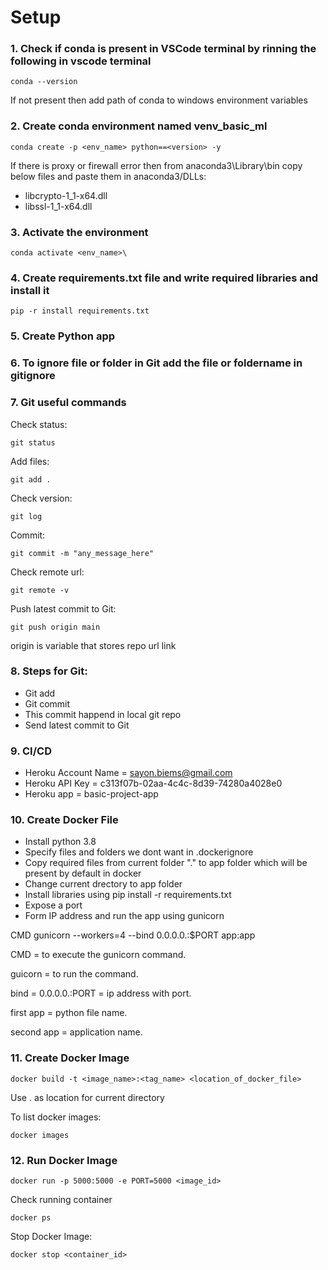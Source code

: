 # Setup
### 1. Check if conda is present in VSCode terminal by rinning the following in vscode terminal

```
conda --version
```
If not present then add path of conda to windows environment variables

### 2. Create conda environment named venv_basic_ml
```
conda create -p <env_name> python==<version> -y
```
If there is proxy or firewall error then from anaconda3\Library\bin copy below files and paste them in anaconda3/DLLs:
-   libcrypto-1_1-x64.dll
-   libssl-1_1-x64.dll

### 3. Activate the environment
```
conda activate <env_name>\
```
### 4. Create requirements.txt file and write required libraries and install it
```
pip -r install requirements.txt
```
### 5. Create Python app
### 6. To ignore file or folder in Git add the file or foldername in gitignore
### 7. Git useful commands
Check status:
```
git status
```
Add files:
```
git add .
```
Check version:
```
git log
```
Commit:
```
git commit -m "any_message_here"
```
Check remote url:
```
git remote -v
```
Push latest commit to Git: 
```
git push origin main
```
origin is variable that stores repo url link
### 8. Steps for Git:
- Git add
- Git commit
- This commit happend in local git repo
- Send latest commit to Git

### 9. CI/CD
- Heroku Account Name = sayon.biems@gmail.com
- Heroku API Key = c313f07b-02aa-4c4c-8d39-74280a4028e0
- Heroku app = basic-project-app

### 10. Create Docker File
- Install python 3.8
- Specify files and folders we dont want in .dockerignore
- Copy required files from current folder "." to app folder which will be present
by default in docker
- Change current drectory to app folder
- Install libraries using pip install -r requirements.txt
- Expose a port
- Form IP address and run the app using gunicorn

CMD gunicorn --workers=4 --bind 0.0.0.0.:$PORT app:app

CMD = to execute the gunicorn command.

guicorn = to run the command.

bind = 0.0.0.0.:PORT = ip address with port.

first app = python file name.

second app = application name.

### 11. Create Docker Image
```
docker build -t <image_name>:<tag_name> <location_of_docker_file>
```
Use . as location for current directory

To list docker images:
```
docker images
```
### 12. Run Docker Image
```
docker run -p 5000:5000 -e PORT=5000 <image_id>
```
Check running container
```
docker ps
```
Stop Docker Image:
```
docker stop <container_id>
```